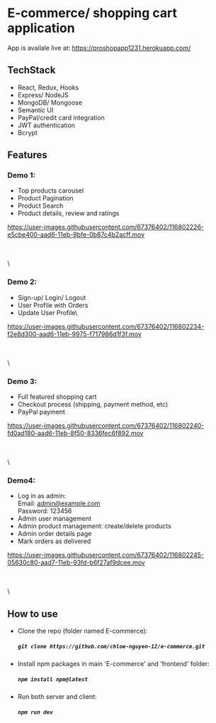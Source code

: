 # E-commerce/ shopping cart application 

App is availale live at: https://proshopapp1231.herokuapp.com/

## TechStack
- React, Redux, Hooks
- Express/ NodeJS
- MongoDB/ Mongoose
- Semantic UI 
- PayPal/credit card integration
- JWT authentication
- Bcrypt

## Features
### Demo 1:
- Top products carousel
- Product Pagination
- Product Search
- Product details, review and ratings

https://user-images.githubusercontent.com/67376402/116802226-e5cbe400-aad6-11eb-9bfe-0b87c4b2acff.mov

\
\
\

### Demo 2:
- Sign-up/ Login/ Logout 
- User Profile with Orders
- Update User Profile\

https://user-images.githubusercontent.com/67376402/116802234-f2e8d300-aad6-11eb-9975-f717986d1f3f.mov

\
\
\
### Demo 3:
- Full featured shopping cart
- Checkout process (shipping, payment method, etc)
- PayPal payment

https://user-images.githubusercontent.com/67376402/116802240-fd0ad180-aad6-11eb-8f50-8336fec6f892.mov

\
\
\
### Demo4:
- Log in as admin:\
Email: admin@example.com\
Password: 123456
- Admin user management
- Admin product management: create/delete products
- Admin order details page
- Mark orders as delivered

https://user-images.githubusercontent.com/67376402/116802245-05630c80-aad7-11eb-93fd-b6f27af9dcee.mov

\
\
\
## How to use
- Clone the repo (folder named E-commerce):

     ##### `git clone https://github.com/chloe-nguyen-12/e-commerce.git`

- Install npm packages in main 'E-commerce' and 'frontend' folder:

     ##### `npm install npm@latest`
    
- Run both server and client:

     ##### `npm run dev`
    
